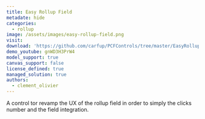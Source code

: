 ```yaml
---
title: Easy Rollup Field
metadate: hide
categories:
  - rollup
image: /assets/images/easy-rollup-field.png
visit: 
download: 'https://github.com/carfup/PCFControls/tree/master/EasyRollup'
demo_youtube: gnWD3H3PrW4
model_support: true
canvas_support: false
license_defined: true
managed_solution: true
authors:
  - clement_olivier
---
```

A control tor revamp the UX of the rollup field in order to simply the clicks number and the field integration.
